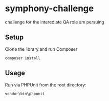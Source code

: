# symphony-challenge
challenge for the interediate QA role am persuing

## Setup

Clone the library and run Composer

```
composer install
```

## Usage

Run via PHPUnit from the root directory:

```
vendor\bin\phpunit
```



